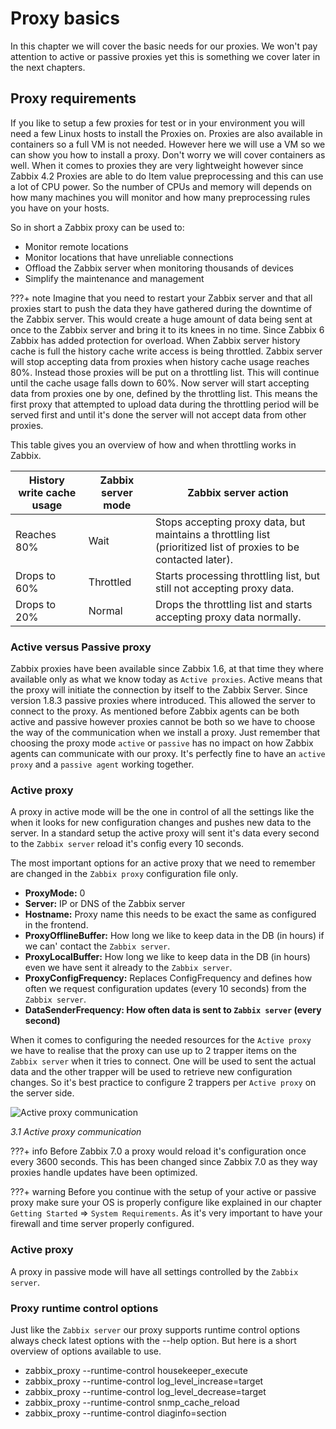 # Proxy basics

In this chapter we will cover the basic needs for our proxies. We won't pay
attention to active or passive proxies yet this is something we cover later
in the next chapters.

## Proxy requirements
If you like to setup a few proxies for test or in your environment you will need
a few Linux hosts to install the Proxies on. Proxies are also available in containers
so a full VM is not needed. However here we will use a VM so we can show you how to
install a proxy. Don't worry we will cover containers as well. When it comes to
proxies they are very lightweight however since Zabbix 4.2 Proxies are able to
do Item value preprocessing and this can use a lot of CPU power. So the number
of CPUs and memory will depends on how many machines you will monitor and how many
preprocessing rules you have on your hosts.

So in short a Zabbix proxy can be used to:

- Monitor remote locations
- Monitor locations that have unreliable connections
- Offload the Zabbix server when monitoring thousands of devices
- Simplify the maintenance and management


???+ note
     Imagine that you need to restart your Zabbix server and that all proxies start
     to push the data they have gathered during the downtime of the Zabbix server.
     This would create a huge amount of data being sent at once to the Zabbix server
     and bring it to its knees in no time. Since Zabbix 6 Zabbix has added protection
     for overload. When Zabbix server history cache is full the history cache write
     access is being throttled. Zabbix server will stop accepting data from proxies
     when history cache usage reaches 80%. Instead those proxies will be put on a
     throttling list. This will continue until the cache usage falls down to 60%.
     Now server will start accepting data from proxies one by one, defined by the
     throttling list. This means the first proxy that attempted to upload data during
     the throttling period will be served first and until it's done the server will
     not accept data from other proxies.

This table gives you an overview of how and when throttling works in Zabbix.

|History write cache usage 	| Zabbix server mode	| Zabbix server action 	|
|----                       |----                 |----                   |
|Reaches 80%                |Wait                 |Stops accepting proxy data, but maintains a throttling list (prioritized list of proxies to be contacted later).|
|Drops to 60%               |Throttled            |Starts processing throttling list, but still not accepting proxy data.	|
|Drops to 20%	              |Normal               |Drops the throttling list and starts accepting proxy data normally.|


### Active versus Passive proxy

Zabbix proxies have been available since Zabbix 1.6, at that time they where available
only as what we know today as `Active proxies`. Active means that the proxy will
initiate the connection by itself to the Zabbix Server. Since version 1.8.3 passive
proxies where introduced. This allowed the server to connect to the proxy. As mentioned
before Zabbix agents can be both active and passive however proxies cannot be both
so we have to choose the way of the communication when we install a proxy. Just
remember that choosing the proxy mode `active` or `passive` has no impact on how
Zabbix agents can communicate with our proxy. It's perfectly fine to have an `active proxy`
and a `passive agent` working together.

### Active proxy

A proxy in active mode will be the one in control of all the settings like the when it looks
for new configuration changes and pushes new data to the server.
In a standard setup the active proxy will sent it's data every second to the `Zabbix server`
reload it's config every 10 seconds.

The most important options for an active proxy that we need to remember are changed
in the `Zabbix proxy` configuration file only.

- **ProxyMode:** 0
- **Server:** IP or DNS of the Zabbix server
- **Hostname:** Proxy name this needs to be exact the same as configured in the
  frontend.
- **ProxyOfflineBuffer:** How long we like to keep data in the DB (in hours) if
  we can' contact the `Zabbix server`.
- **ProxyLocalBuffer:** How long we like to keep data in the DB (in hours) even
  we have sent it already to the `Zabbix server`.
- **ProxyConfigFrequency:** Replaces ConfigFrequency and defines how often we
  request configuration updates (every 10 seconds) from the `Zabbix server`.
- **DataSenderFrequency: How often data is sent to `Zabbix server` (every second)**

When it comes to configuring the needed resources for the `Active proxy` we have
to realise that the proxy can use up to 2 trapper items on the `Zabbix server`
when it tries to connect. One will be used to sent the actual data and the other trapper
will be used to retrieve new configuration changes. So it's best practice to configure
2 trappers per `Active proxy` on the server side.

![Active proxy communication](ch03-active-communication.png)

*3.1 Active proxy communication*

???+ info
     Before Zabbix 7.0 a proxy would reload it's configuration once every 3600
     seconds. This has been changed since Zabbix 7.0 as they way proxies handle
     updates have been optimized.

???+ warning
     Before you continue with the setup of your active or passive proxy make sure
     your OS is properly configure like explained in our chapter `Getting Started` 
     => `System Requirements`. As it's very important to have your firewall and
     time server properly configured.

### Active proxy

A proxy in passive mode will have all settings controlled by the `Zabbix server`.






### Proxy runtime control options

Just like the `Zabbix server` our proxy supports runtime control options always
check latest options with the --help option. But here is a short overview of
options available to use.

- zabbix_proxy --runtime-control housekeeper_execute
- zabbix_proxy --runtime-control log_level_increase=target
- zabbix_proxy --runtime-control log_level_decrease=target
- zabbix_proxy --runtime-control snmp_cache_reload
- zabbix_proxy --runtime-control diaginfo=section
